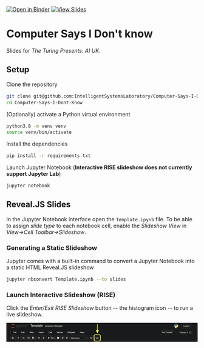 [![Open in Binder](https://mybinder.org/badge_logo.svg)](https://mybinder.org/v2/gh/IntelligentSystemsLaboratory/Computer-Says-I-Dont-Know/master)
[![View Slides](https://img.shields.io/badge/view-slides-blue.svg)](https://IntelligentSystemsLaboratory.github.io/Computer-Says-I-Dont-Know/Template.slides.html)

# Computer Says I Don't know #

Slides for *The Turing Presents: AI UK*.

## Setup ##

Clone the repository
```bash
git clone git@github.com:IntelligentSystemsLaboratory/Computer-Says-I-Dont-Know.git
cd Computer-Says-I-Dont-Know
```

(Optionally) activate a Python virtual environment
```bash
python3.8 -m venv venv
source venv/bin/activate
```

Install the dependencies
```bash
pip install -r requirements.txt
```

Launch Jupyter Notebook (**Interactive RISE slideshow does not currently
support Jupyter Lab**)
```bash
jupyter notebook
```

## Reveal.JS Slides ##

In the Jupyter Notebook interface open the `Template.ipynb` file.
To be able to assign *slide type* to each notebook cell, enable the *Slideshow
View* in *View->Cell Toolbar->Slideshow*.

### Generating a Static Slideshow ###

Jupyter comes with a built-in command to convert a Jupyter Notebook into a
static HTML Reveal.JS slideshow
```bash
jupyter nbconvert Template.ipynb --to slides
```

### Launch Interactive Slideshow (RISE) ###

Click the *Enter/Exit RISE Slideshow* button -- the histogram icon --
to run a live slideshow.

![Enter/Exit RISE Slideshow](img/RISE.png)
